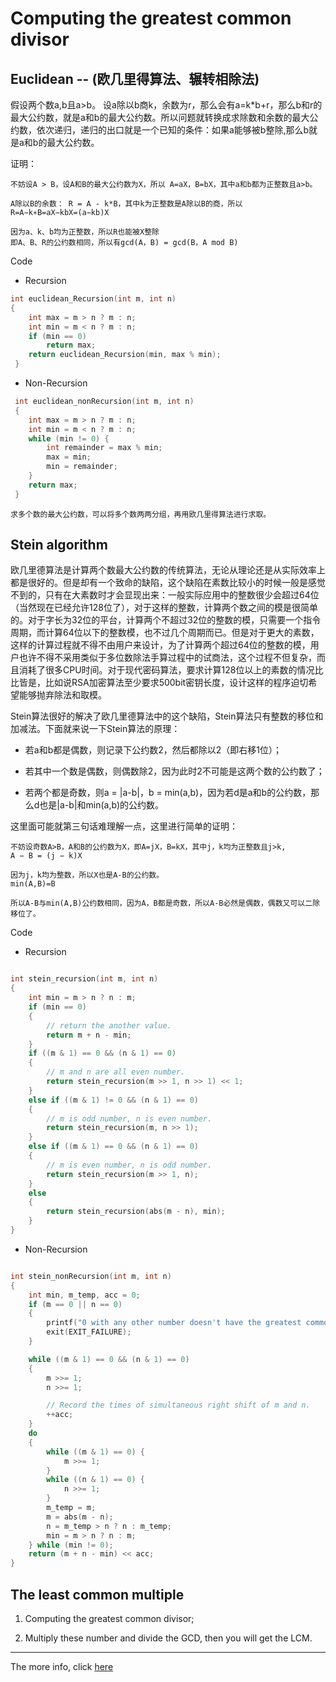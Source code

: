 # Computing the greatest common divisor

## Euclidean -- (欧几里得算法、辗转相除法)

假设两个数a,b且a>b。 设a除以b商k，余数为r，那么会有a=k*b+r，那么b和r的最大公约数，就是a和b的最大公约数。所以问题就转换成求除数和余数的最大公约数，依次递归，递归的出口就是一个已知的条件：如果a能够被b整除,那么b就是a和b的最大公约数。

证明：

    不妨设A > B，设A和B的最大公约数为X，所以 A=aX，B=bX，其中a和b都为正整数且a>b。

    A除以B的余数： R = A - k*B，其中k为正整数是A除以B的商，所以
    R=A−k∗B=aX−kbX=(a−kb)X

    因为a、k、b均为正整数，所以R也能被X整除
    即A、B、R的公约数相同，所以有gcd(A，B) = gcd(B，A mod B)

Code

* Recursion

```C
int euclidean_Recursion(int m, int n)
{
    int max = m > n ? m : n;
    int min = m < n ? m : n;
    if (min == 0)
        return max;
    return euclidean_Recursion(min, max % min);
 }
```

* Non-Recursion

```C
 int euclidean_nonRecursion(int m, int n)
 {
    int max = m > n ? m : n;
    int min = m < n ? m : n;
    while (min != 0) {
        int remainder = max % min;
        max = min;
        min = remainder;
    }
    return max;
 }
```

```求多个数的最大公约数，可以将多个数两两分组，再用欧几里得算法进行求取。```

## Stein algorithm

欧几里德算法是计算两个数最大公约数的传统算法，无论从理论还是从实际效率上都是很好的。但是却有一个致命的缺陷，这个缺陷在素数比较小的时候一般是感觉不到的，只有在大素数时才会显现出来：一般实际应用中的整数很少会超过64位（当然现在已经允许128位了），对于这样的整数，计算两个数之间的模是很简单的。对于字长为32位的平台，计算两个不超过32位的整数的模，只需要一个指令周期，而计算64位以下的整数模，也不过几个周期而已。但是对于更大的素数，这样的计算过程就不得不由用户来设计，为了计算两个超过64位的整数的模，用户也许不得不采用类似于多位数除法手算过程中的试商法，这个过程不但复杂，而且消耗了很多CPU时间。对于现代密码算法，要求计算128位以上的素数的情况比比皆是，比如说RSA加密算法至少要求500bit密钥长度，设计这样的程序迫切希望能够抛弃除法和取模。

Stein算法很好的解决了欧几里德算法中的这个缺陷，Stein算法只有整数的移位和加减法。下面就来说一下Stein算法的原理：

* 若a和b都是偶数，则记录下公约数2，然后都除以2（即右移1位）；

* 若其中一个数是偶数，则偶数除2，因为此时2不可能是这两个数的公约数了；

* 若两个都是奇数，则a = |a-b|，b = min(a,b)，因为若d是a和b的公约数，那么d也是|a-b|和min(a,b)的公约数。

这里面可能就第三句话难理解一点，这里进行简单的证明：

    不妨设奇数A>B，A和B的公约数为X，即A=jX，B=kX，其中j，k均为正整数且j>k,
    A − B = (j − k)X

    因为j，k均为整数，所以X也是A-B的公约数。
    min(A,B)=B

    所以A-B与min(A,B)公约数相同，因为A，B都是奇数，所以A-B必然是偶数，偶数又可以二除移位了。

Code

* Recursion

```C

int stein_recursion(int m, int n)
{
    int min = m > n ? n : m;
    if (min == 0)
    {
        // return the another value.
        return m + n - min;
    }
    if ((m & 1) == 0 && (n & 1) == 0)
    {
        // m and n are all even number.
        return stein_recursion(m >> 1, n >> 1) << 1;
    }
    else if ((m & 1) != 0 && (n & 1) == 0)
    {
        // m is odd number, n is even number.
        return stein_recursion(m, n >> 1);
    }
    else if ((m & 1) == 0 && (n & 1) == 0)
    {
        // m is even number, n is odd number.
        return stein_recursion(m >> 1, n);
    }
    else
    {
        return stein_recursion(abs(m - n), min);
    }
}

```

* Non-Recursion

```C

int stein_nonRecursion(int m, int n)
{
    int min, m_temp, acc = 0;
    if (m == 0 || n == 0)
    {
        printf("0 with any other number doesn't have the greatest common divisor!\n");
        exit(EXIT_FAILURE);
    }

    while ((m & 1) == 0 && (n & 1) == 0)
    {
        m >>= 1;
        n >>= 1;

        // Record the times of simultaneous right shift of m and n.
        ++acc;
    }
    do
    {
        while ((m & 1) == 0) {
            m >>= 1;
        }
        while ((n & 1) == 0) {
            n >>= 1;
        }
        m_temp = m;
        m = abs(m - n);
        n = m_temp > n ? n : m_temp;
        min = m > n ? n : m;
    } while (min != 0);
    return (m + n - min) << acc;
}

```

## The least common multiple

1. Computing the greatest common divisor;

2. Multiply these number and divide the GCD, then you will get the LCM.

---
The more info, click [here](https://blog.csdn.net/Holmofy/article/details/76401074)
